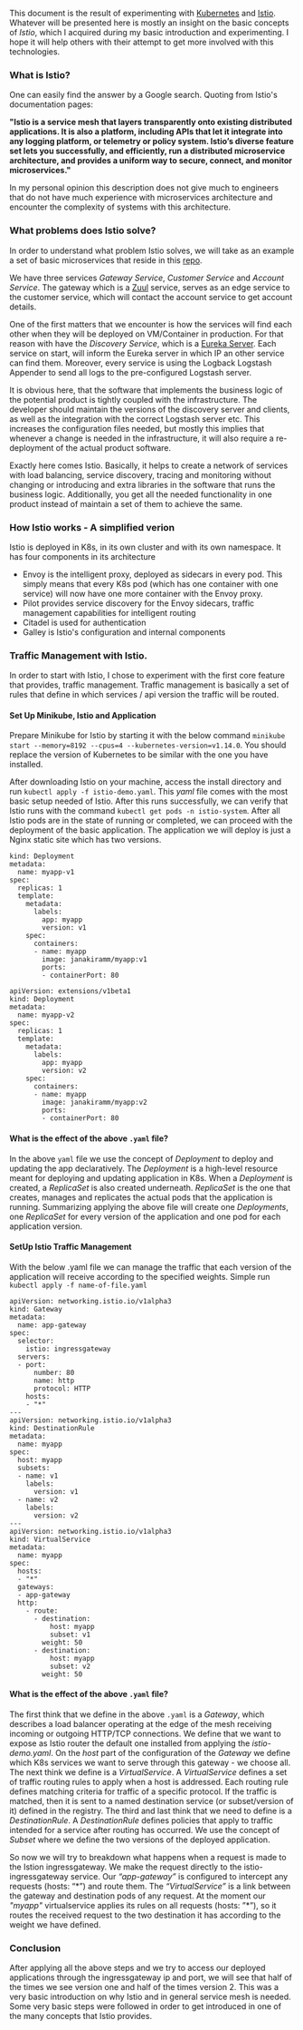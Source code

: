 This document is the result of experimenting with  [Kubernetes](https://kubernetes.io/)
and [Istio](https://istio.io/). Whatever will be presented here is mostly an insight
on the basic concepts of *Istio*, which I acquired during my basic introduction
and experimenting. I hope it will help others with their attempt to get more
involved with this technologies.

### What is Istio?
One can easily find the answer by a Google search. Quoting from Istio's documentation pages:  

**"Istio is a service mesh that layers transparently onto existing distributed applications. It is also a platform, including APIs that let it integrate into any logging platform, or telemetry or policy system. Istio’s diverse feature set lets you successfully, and efficiently, run a distributed microservice architecture, and provides a uniform way to secure, connect, and monitor microservices."**

In my personal opinion this description does not give much to engineers that do not
have much experience with microservices architecture and encounter the complexity
of systems with this architecture.

### What problems does Istio solve?
In order to understand what problem Istio solves, we will take as an example a set
of basic microservices that reside in this [repo](https://github.com/protopapa/microservices-elk/tree/master/basic-spring-microservices).

We have three services *Gateway Service*, *Customer Service* and *Account Service*. The gateway which is a [Zuul](https://github.com/Netflix/zuul) service, serves as an edge service to the customer service, which will contact the account service to get account details.

One of the first matters that we encounter is how the services will find each other when they will be deployed on VM/Container in production. For that reason with have the *Discovery Service*, which is a [Eureka Server](https://github.com/Netflix/eureka). Each service on start, will inform the Eureka server in which IP an other service can find them. Moreover, every service is using the Logback Logstash Appender to send all logs to the pre-configured Logstash server.     

It is obvious here, that the software that implements the business logic of the potential product is tightly coupled with the infrastructure. The developer should maintain the versions of the discovery server and clients, as well as the integration with the correct Logstash server etc. This increases the configuration files needed, but mostly this implies that whenever a change is needed in the infrastructure, it will also require a re-deployment of the actual product software.


Exactly here comes Istio. Basically, it helps to create a network of services with load balancing, service discovery, tracing and monitoring without changing or introducing and extra libraries in the software that runs the business logic. Additionally, you get all the needed functionality in one product instead of maintain a set of them to achieve the same.

### How Istio works - A simplified verion
Istio is deployed in K8s, in its own cluster and with its own namespace.
It has four components in its architecture

* Envoy is the intelligent proxy, deployed as sidecars in every pod. This simply means that every K8s pod (which has one container with one service) will now have one more container with the Envoy proxy.
* Pilot provides service discovery for the Envoy sidecars, traffic management capabilities for intelligent routing
* Citadel is used for authentication
* Galley is Istio's configuration and internal components


### Traffic Management with Istio.
In order to start with Istio, I chose to experiment with the first core feature that provides, traffic management. Traffic management is basically a set of rules that define in which services / api version the traffic will be routed.


#### Set Up Minikube, Istio and Application

Prepare Minikube for Istio by starting it with the below command
`` minikube start --memory=8192 --cpus=4 --kubernetes-version=v1.14.0 ``. You should replace the version of Kubernetes to be similar with the one you have installed.

After downloading Istio on your machine, access the install directory and run
`` kubectl apply -f istio-demo.yaml ``. This _yaml_ file comes with the most basic setup needed of Istio. After this runs successfully, we can verify that Istio runs with the command `` kubectl get pods -n istio-system ``.
After all Istio pods are in the state of running or completed, we can proceed with the deployment of the basic application.
The application we will deploy is just a Nginx static site which has two versions.

```
kind: Deployment
metadata:
  name: myapp-v1
spec:
  replicas: 1
  template:
    metadata:
      labels:
        app: myapp
        version: v1
    spec:
      containers:
      - name: myapp
        image: janakiramm/myapp:v1
        ports:
        - containerPort: 80

apiVersion: extensions/v1beta1
kind: Deployment
metadata:
  name: myapp-v2
spec:
  replicas: 1
  template:
    metadata:
      labels:
        app: myapp
        version: v2
    spec:
      containers:
      - name: myapp
        image: janakiramm/myapp:v2
        ports:
        - containerPort: 80
```

#### What is the effect of the above ``.yaml`` file?

In the above ``yaml`` file we use the concept of *Deployment* to deploy and updating the app declaratively. The *Deployment* is a high-level resource  meant for deploying and updating application in K8s.
When a *Deployment* is created, a *ReplicaSet* is also created underneath. *ReplicaSet* is the one that creates, manages and replicates the actual pods that the application is running.
Summarizing applying the above file will create one *Deployments*, one *ReplicaSet* for every version of the application and one pod for each application version.

#### SetUp Istio Traffic Management
With the below .yaml file we can manage the traffic that each version of the application will receive according to the specified weights. Simple run
``kubectl apply -f name-of-file.yaml``  

```
apiVersion: networking.istio.io/v1alpha3
kind: Gateway
metadata:
  name: app-gateway
spec:
  selector:
    istio: ingressgateway
  servers:
  - port:
      number: 80
      name: http
      protocol: HTTP
    hosts:
    - "*"
---
apiVersion: networking.istio.io/v1alpha3
kind: DestinationRule
metadata:
  name: myapp
spec:
  host: myapp
  subsets:
  - name: v1
    labels:
      version: v1
  - name: v2
    labels:
      version: v2
---      
apiVersion: networking.istio.io/v1alpha3
kind: VirtualService
metadata:
  name: myapp
spec:
  hosts:
  - "*"
  gateways:
  - app-gateway
  http:
    - route:
      - destination:
          host: myapp
          subset: v1
        weight: 50
      - destination:
          host: myapp
          subset: v2
        weight: 50
```
#### What is the effect of the above ``.yaml`` file?
The first think that we define in the above  ``.yaml`` is a *Gateway*, which describes a load balancer operating at the edge of the mesh receiving incoming or outgoing HTTP/TCP connections. We define that we want to expose as Istio router the default one installed from applying the *istio-demo.yaml*. On the *host* part of the configuration of the *Gateway* we define which K8s services we want to serve through this gateway - we choose all.
The next think we define is a *VirtualService*. A *VirtualService* defines a set of traffic routing rules to apply when a host is addressed. Each routing rule defines matching criteria for traffic of a specific protocol. If the traffic is matched, then it is sent to a named destination service (or subset/version of it) defined in the registry.
The third and last think that we need to define is a *DestinationRule*. A *DestinationRule* defines policies that apply to traffic intended for a service after routing has occurred.  We use the concept of *Subset* where we define the two versions of the deployed application.

So now we will try to breakdown what happens when a request is made to the Istion ingressgateway.
We make the request directly to the istio-ingressgateway service. Our *“app-gateway”* is configured to intercept any requests (hosts: “\*”) and route them. The *“VirtualService”* is a link between the gateway and destination pods of any request. At the moment our *"myapp"*  virtualservice applies its rules on all requests (hosts: ”\*”), so it routes the received request to the two destination it has according to the weight we have defined.

### Conclusion

After applying all the above steps and we try to access our deployed applications through the ingressgateway ip and port, we will see that half of the times we see version one and half of the times version 2.
This was a very basic introduction on why Istio and in general service mesh is needed. Some very basic steps were followed in order to get introduced in one of the many concepts that Istio provides.
